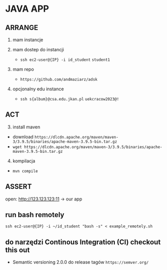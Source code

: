 #  JAVA APP

## ARRANGE

1. mam instancje
2. mam dostep do instancji
    * ``ssh ec2-user@{IP} -i id_student``
    ``student1``
3. mam repo
    * ``https://github.com/andmaziarz/adsk``

4. opcjonalny edu instance
    * ``ssh s{album}@csa.edu.jkan.pl`` ``uekcracow2023@!``

## ACT

3. install maven
* download ``https://dlcdn.apache.org/maven/maven-3/3.9.5/binaries/apache-maven-3.9.5-bin.tar.gz``
* ``wget https://dlcdn.apache.org/maven/maven-3/3.9.5/binaries/apache-maven-3.9.5-bin.tar.gz``

4. kompilacja
* ``mvn compile``

## ASSERT

open: http://123.123.123:11 -> our app

## run bash remotely

``ssh ec2-user@{IP} -i ~/id_student "bash -s" < example_remotely.sh``

## do narzędzi Continous Integration (CI) checkout this out

* Semantic versioning 2.0.0 do release tagów ``https://semver.org/`` 